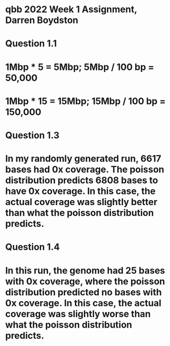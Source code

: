  # qbb 2022 Week 1 Assignment, Darren Boydston
 
 # Question 1.1
 # 1Mbp * 5 = 5Mbp; 5Mbp / 100 bp = 50,000
 # 1Mbp * 15 = 15Mbp; 15Mbp / 100 bp = 150,000
 
 # Question 1.3
 # In my randomly generated run, 6617 bases had 0x coverage. The poisson distribution predicts 6808 bases to have 0x coverage. In this case, the actual coverage was slightly better than what the poisson distribution predicts.
 
 # Question 1.4
 # In this run, the genome had 25 bases with 0x coverage, where the poisson distribution predicted no bases with 0x coverage. In this case, the actual coverage was slightly worse than what the poisson distribution predicts.